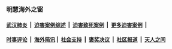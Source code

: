 
### 明慧海外之窗

####  [武汉肺炎](indexes/365.md?t=01171400) &nbsp;|&nbsp;  [迫害案例综述](indexes/328.md?t=01171400) &nbsp;|&nbsp; [迫害致死案例](indexes/277.md?t=01171400)  &nbsp;|&nbsp; [更多迫害案例](indexes/81.md?t=01171400)  &nbsp;|&nbsp; 
####  [时事评论](indexes/251.md?t=01171400) &nbsp;|&nbsp; [海外简讯](indexes/245.md?t=01171400)&nbsp;|&nbsp;  [社会支持](indexes/140.md?t=01171400) &nbsp;|&nbsp; [褒奖决议](indexes/282.md?t=01171400) &nbsp;|&nbsp; [社区报道](indexes/91.md?t=01171400)  &nbsp;|&nbsp; [天人之间](indexes/78.md?t=01171400) 

